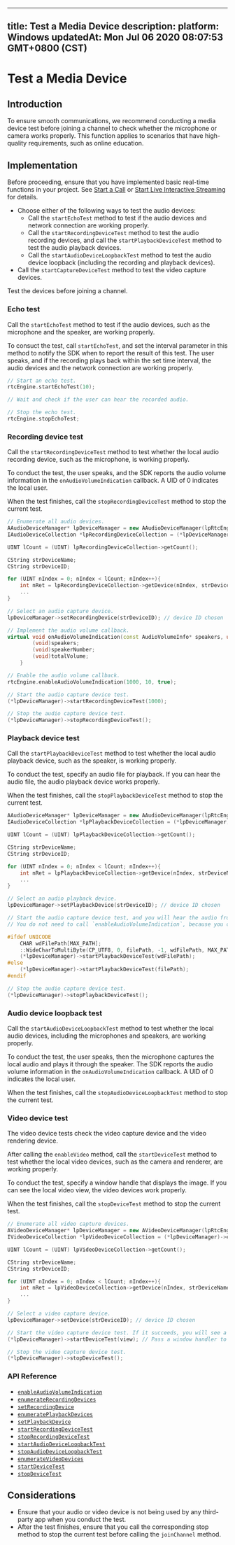 
---
title: Test a Media Device
description: 
platform: Windows
updatedAt: Mon Jul 06 2020 08:07:53 GMT+0800 (CST)
---
# Test a Media Device
## Introduction

To ensure smooth communications, we recommend conducting a media device test before joining a channel to check whether the microphone or camera works properly. This function applies to scenarios that have high-quality requirements, such as online education.

## Implementation

Before proceeding, ensure that you have implemented basic real-time functions in your project. See [Start a  Call](../../en/Video/start_call_windows.md) or [Start Live Interactive Streaming](../../en/Video/start_live_windows.md) for details.

- Choose either of the following ways to test the audio devices:
	- Call the `startEchoTest` method to test if the audio devices and network connection are working properly.
	- Call the `startRecordingDeviceTest` method to test the audio recording devices, and call the `startPlaybackDeviceTest` method to test the audio playback devices.
	- Call the `startAudioDeviceLoopbackTest` method to test the audio device loopback (including the recording and playback devices).
- Call the `startCaptureDeviceTest` method to test the video capture devices.

<div class="alert note">Test the devices before joining a channel.</div>

### Echo test

Call the `startEchoTest` method to test if the audio devices, such as the microphone and the speaker, are working properly.

To consuct the test, call `startEchoTest`, and set the interval parameter in this method to notify the SDK when to report the result of this test. The user speaks, and if the recording plays back within the set time interval, the audio devices and the network connection are working properly.

```C++
// Start an echo test.
rtcEngine.startEchoTest(10);

// Wait and check if the user can hear the recorded audio.

// Stop the echo test.
rtcEngine.stopEchoTest;
```


### Recording device test

Call the `startRecordingDeviceTest` method to test whether the local audio recording device, such as the microphone, is working properly.

To conduct the test, the user speaks, and the SDK reports the audio volume information in the `onAudioVolumeIndication` callback. A UID of 0 indicates the local user.

When the test finishes, call the `stopRecordingDeviceTest` method to stop the current test.

```C++
// Enumerate all audio devices.
AAudioDeviceManager* lpDeviceManager = new AAudioDeviceManager(lpRtcEngine);
IAudioDeviceCollection *lpRecordingDeviceCollection = (*lpDeviceManager)->enumerateRecordingDevices();

UINT lCount = (UINT) lpRecordingDeviceCollection->getCount();

CString strDeviceName;
CString strDeviceID;

for (UINT nIndex = 0; nIndex < lCount; nIndex++){
    int nRet = lpRecordingDeviceCollection->getDevice(nIndex, strDeviceName, strDeviceID);
	...
}

// Select an audio capture device.
lpDeviceManager->setRecordingDevice(strDeviceID); // device ID chosen

// Implement the audio volume callback.
virtual void onAudioVolumeIndication(const AudioVolumeInfo* speakers, unsigned int speakerNumber, int totalVolume) {
        (void)speakers;
        (void)speakerNumber;
        (void)totalVolume;
    }

// Enable the audio volume callback.
rtcEngine.enableAudioVolumeIndication(1000, 10, true);

// Start the audio capture device test.
(*lpDeviceManager)->startRecordingDeviceTest(1000);

// Stop the audio capture device test.
(*lpDeviceManager)->stopRecordingDeviceTest();
```

### Playback device test

Call the `startPlaybackDeviceTest` method to test whether the local audio playback device, such as the speaker, is working properly.

To conduct the test, specify an audio file for playback. If you can hear the audio file, the audio playback device works properly.

When the test finishes, call the `stopPlaybackDeviceTest` method to stop the current test.

```C++
AAudioDeviceManager* lpDeviceManager = new AAudioDeviceManager(lpRtcEngine);
IAudioDeviceCollection *lpPlaybackDeviceCollection = (*lpDeviceManager)->enumeratePlaybackDevices();

UINT lCount = (UINT) lpPlaybackDeviceCollection->getCount();

CString strDeviceName;
CString strDeviceID;

for (UINT nIndex = 0; nIndex < lCount; nIndex++){
    int nRet = lpPlaybackDeviceCollection->getDevice(nIndex, strDeviceName, strDeviceID);
	...
}

// Select an audio playback device.
lpDeviceManager->setPlaybackDevice(strDeviceID); // device ID chosen

// Start the audio capture device test, and you will hear the audio from the external device.
// You do not need to call `enableAudioVolumeIndication`, because you can directly hear the audio.

#ifdef UNICODE
	CHAR wdFilePath[MAX_PATH];
	::WideCharToMultiByte(CP_UTF8, 0, filePath, -1, wdFilePath, MAX_PATH, NULL, NULL);
	(*lpDeviceManager)->startPlaybackDeviceTest(wdFilePath);
#else
	(*lpDeviceManager)->startPlaybackDeviceTest(filePath);
#endif

// Stop the audio capture device test.
(*lpDeviceManager)->stopPlaybackDeviceTest();
```

### Audio device loopback test

Call the `startAudioDeviceLoopbackTest` method to test whether the local audio devices, including the microphones and speakers, are working properly.

To conduct the test, the user speaks, then the microphone captures the local audio and plays it through the speaker. The SDK reports the audio volume information in the `onAudioVolumeIndication` callback. A UID of 0 indicates the local user.

When the test finishes, call the `stopAudioDeviceLoopbackTest` method to stop the current test.

### Video device test

The video device tests check the video capture device and the video rendering device.

After calling the `enableVideo` method, call the `startDeviceTest` method to test whether the local video devices, such as the camera and renderer, are working properly.

To conduct the test, specify a window handle that displays the image. If you can see the local video view, the video devices work properly.

When the test finishes, call the `stopDeviceTest` method to stop the current test.

```C++
// Enumerate all video capture devices.
AVideoDeviceManager* lpDeviceManager = new AVideoDeviceManager(lpRtcEngine);
IVideoDeviceCollection *lpVideoDeviceCollection = (*lpDeviceManager)->enumerateVideoDevices();

UINT lCount = (UINT) lpVideoDeviceCollection->getCount();

CString strDeviceName;
CString strDeviceID;

for (UINT nIndex = 0; nIndex < lCount; nIndex++){
    int nRet = lpVideoDeviceCollection->getDevice(nIndex, strDeviceName, strDeviceID);
	...
}

// Select a video capture device.
lpDeviceManager->setDevice(strDeviceID); // device ID chosen

// Start the video capture device test. If it succeeds, you will see a preview of the screen.
(*lpDeviceManager)->startDeviceTest(view); // Pass a window handler to it.

// Stop the video capture device test.
(*lpDeviceManager)->stopDeviceTest();
```


### API Reference

* [`enableAudioVolumeIndication`](https://docs.agora.io/en/Video/API%20Reference/cpp/classagora_1_1rtc_1_1_i_rtc_engine.html#a4b30a8ff1ae50c4c114ae4f909c4ebcb)
* [`enumerateRecordingDevices`](https://docs.agora.io/en/Video/API%20Reference/cpp/classagora_1_1rtc_1_1_i_audio_device_manager.html#a1ea4f53d60dc91ea83960885f9ab77ee)
* [`setRecordingDevice`](https://docs.agora.io/en/Video/API%20Reference/cpp/classagora_1_1rtc_1_1_i_audio_device_manager.html#a723941355030636cd7d183d53cc7ace7)
* [`enumeratePlaybackDevices`](https://docs.agora.io/en/Video/API%20Reference/cpp/classagora_1_1rtc_1_1_i_audio_device_manager.html#aa13c99d575d89e7ceeeb139be723b18a)
* [`setPlaybackDevice`](https://docs.agora.io/en/Video/API%20Reference/cpp/classagora_1_1rtc_1_1_i_audio_device_manager.html#a1ee23eae83165a27bcbd88d80158b4f1)
* [`startRecordingDeviceTest`](https://docs.agora.io/en/Video/API%20Reference/cpp/classagora_1_1rtc_1_1_i_audio_device_manager.html#a9e732d31f179a90d388998f5b86ebf06)
* [`stopRecordingDeviceTest`](https://docs.agora.io/en/Video/API%20Reference/cpp/classagora_1_1rtc_1_1_i_audio_device_manager.html#a796e7b8a58eb303f18f04e1e9d12a94b)
* [`startAudioDeviceLoopbackTest`](https://docs.agora.io/en/Video/API%20Reference/cpp/classagora_1_1rtc_1_1_i_audio_device_manager.html#ac78c08f3212dc3efa000e197207dec53)
* [`stopAudioDeviceLoopbackTest`](https://docs.agora.io/en/Video/API%20Reference/cpp/classagora_1_1rtc_1_1_i_audio_device_manager.html#aad01da1e0bacd3f2fd355483f9e3befb)
* [`enumerateVideoDevices`](https://docs.agora.io/en/Video/API%20Reference/cpp/classagora_1_1rtc_1_1_i_video_device_manager.html#aef51744162ec544abf2aaf0488ca062d)
* [`startDeviceTest`](https://docs.agora.io/en/Video/API%20Reference/cpp/classagora_1_1rtc_1_1_i_video_device_manager.html#ac148cafcb191841fd4aa7f5b6166b16d)
* [`stopDeviceTest`](https://docs.agora.io/en/Video/API%20Reference/cpp/classagora_1_1rtc_1_1_i_video_device_manager.html#ae3fe9f7ad1ddf4d5cda5e30d14b9d321)

## Considerations

- Ensure that your audio or video device is not being used by any third-party app when you conduct the test.
- After the test finishes, ensure that you call the corresponding stop method to stop the current test before calling the `joinChannel` method.
